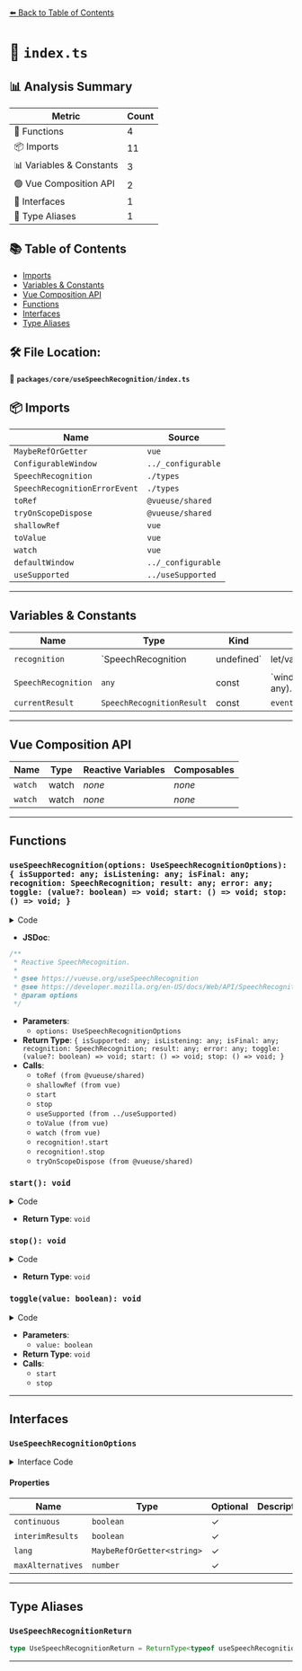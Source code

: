 [⬅️ Back to Table of Contents](../../../index.md)

# 📄 `index.ts`

## 📊 Analysis Summary

| Metric | Count |
|--------|-------|
| 🔧 Functions | 4 |
| 📦 Imports | 11 |
| 📊 Variables & Constants | 3 |
| 🟢 Vue Composition API | 2 |
| 📐 Interfaces | 1 |
| 📑 Type Aliases | 1 |

## 📚 Table of Contents

- [Imports](#imports)
- [Variables & Constants](#variables-constants)
- [Vue Composition API](#vue-composition-api)
- [Functions](#functions)
- [Interfaces](#interfaces)
- [Type Aliases](#type-aliases)

## 🛠️ File Location:
📂 **`packages/core/useSpeechRecognition/index.ts`**

## 📦 Imports

| Name | Source |
|------|--------|
| `MaybeRefOrGetter` | `vue` |
| `ConfigurableWindow` | `../_configurable` |
| `SpeechRecognition` | `./types` |
| `SpeechRecognitionErrorEvent` | `./types` |
| `toRef` | `@vueuse/shared` |
| `tryOnScopeDispose` | `@vueuse/shared` |
| `shallowRef` | `vue` |
| `toValue` | `vue` |
| `watch` | `vue` |
| `defaultWindow` | `../_configurable` |
| `useSupported` | `../useSupported` |


---

## Variables & Constants

| Name | Type | Kind | Value | Exported |
|------|------|------|-------|----------|
| `recognition` | `SpeechRecognition | undefined` | let/var | `*not shown*` | ✗ |
| `SpeechRecognition` | `any` | const | `window && ((window as any).SpeechRecognition || (window as any).webkitSpeechRecognition)` | ✗ |
| `currentResult` | `SpeechRecognitionResult` | const | `event.results[event.resultIndex]` | ✗ |


---

## Vue Composition API

| Name | Type | Reactive Variables | Composables |
|------|------|-------------------|-------------|
| `watch` | watch | *none* | *none* |
| `watch` | watch | *none* | *none* |


---

## Functions

### `useSpeechRecognition(options: UseSpeechRecognitionOptions): { isSupported: any; isListening: any; isFinal: any; recognition: SpeechRecognition; result: any; error: any; toggle: (value?: boolean) => void; start: () => void; stop: () => void; }`

<details><summary>Code</summary>

```ts
export function useSpeechRecognition(options: UseSpeechRecognitionOptions = {}) {
  const {
    interimResults = true,
    continuous = true,
    maxAlternatives = 1,
    window = defaultWindow,
  } = options

  const lang = toRef(options.lang || 'en-US')
  const isListening = shallowRef(false)
  const isFinal = shallowRef(false)
  const result = shallowRef('')
  const error = shallowRef<SpeechRecognitionErrorEvent | undefined>(undefined)

  let recognition: SpeechRecognition | undefined

  const start = () => {
    isListening.value = true
  }

  const stop = () => {
    isListening.value = false
  }

  const toggle = (value = !isListening.value) => {
    if (value) {
      start()
    }
    else {
      stop()
    }
  }

  const SpeechRecognition = window && ((window as any).SpeechRecognition || (window as any).webkitSpeechRecognition)
  const isSupported = useSupported(() => SpeechRecognition)

  if (isSupported.value) {
    recognition = new SpeechRecognition() as SpeechRecognition

    recognition.continuous = continuous
    recognition.interimResults = interimResults
    recognition.lang = toValue(lang)
    recognition.maxAlternatives = maxAlternatives

    recognition.onstart = () => {
      isListening.value = true
      isFinal.value = false
    }

    watch(lang, (lang) => {
      if (recognition && !isListening.value)
        recognition.lang = lang
    })

    recognition.onresult = (event) => {
      const currentResult = event.results[event.resultIndex]
      const { transcript } = currentResult[0]

      isFinal.value = currentResult.isFinal
      result.value = transcript
      error.value = undefined
    }

    recognition.onerror = (event) => {
      error.value = event
    }

    recognition.onend = () => {
      isListening.value = false
      recognition!.lang = toValue(lang)
    }

    watch(isListening, (newValue, oldValue) => {
      if (newValue === oldValue)
        return

      if (newValue)
        recognition!.start()
      else
        recognition!.stop()
    })
  }

  tryOnScopeDispose(() => {
    stop()
  })

  return {
    isSupported,
    isListening,
    isFinal,
    recognition,
    result,
    error,

    toggle,
    start,
    stop,
  }
}
```
</details>

- **JSDoc**:
```ts
/**
 * Reactive SpeechRecognition.
 *
 * @see https://vueuse.org/useSpeechRecognition
 * @see https://developer.mozilla.org/en-US/docs/Web/API/SpeechRecognition SpeechRecognition
 * @param options
 */
```

- **Parameters**:
  - `options: UseSpeechRecognitionOptions`
- **Return Type**: `{ isSupported: any; isListening: any; isFinal: any; recognition: SpeechRecognition; result: any; error: any; toggle: (value?: boolean) => void; start: () => void; stop: () => void; }`
- **Calls**:
  - `toRef (from @vueuse/shared)`
  - `shallowRef (from vue)`
  - `start`
  - `stop`
  - `useSupported (from ../useSupported)`
  - `toValue (from vue)`
  - `watch (from vue)`
  - `recognition!.start`
  - `recognition!.stop`
  - `tryOnScopeDispose (from @vueuse/shared)`
### `start(): void`

<details><summary>Code</summary>

```ts
() => {
    isListening.value = true
  }
```
</details>

- **Return Type**: `void`
### `stop(): void`

<details><summary>Code</summary>

```ts
() => {
    isListening.value = false
  }
```
</details>

- **Return Type**: `void`
### `toggle(value: boolean): void`

<details><summary>Code</summary>

```ts
(value = !isListening.value) => {
    if (value) {
      start()
    }
    else {
      stop()
    }
  }
```
</details>

- **Parameters**:
  - `value: boolean`
- **Return Type**: `void`
- **Calls**:
  - `start`
  - `stop`

---

## Interfaces

### `UseSpeechRecognitionOptions`

<details><summary>Interface Code</summary>

```ts
export interface UseSpeechRecognitionOptions extends ConfigurableWindow {
  /**
   * Controls whether continuous results are returned for each recognition, or only a single result.
   *
   * @default true
   */
  continuous?: boolean
  /**
   * Controls whether interim results should be returned (true) or not (false.) Interim results are results that are not yet final
   *
   * @default true
   */
  interimResults?: boolean
  /**
   * Language for SpeechRecognition
   *
   * @default 'en-US'
   */
  lang?: MaybeRefOrGetter<string>
  /**
   * A number representing the maximum returned alternatives for each result.
   *
   * @see https://developer.mozilla.org/en-US/docs/Web/API/SpeechRecognition/maxAlternatives
   * @default 1
   */
  maxAlternatives?: number
}
```
</details>

#### Properties

| Name | Type | Optional | Description |
|------|------|----------|-------------|
| `continuous` | `boolean` | ✓ |  |
| `interimResults` | `boolean` | ✓ |  |
| `lang` | `MaybeRefOrGetter<string>` | ✓ |  |
| `maxAlternatives` | `number` | ✓ |  |


---

## Type Aliases

### `UseSpeechRecognitionReturn`

```ts
type UseSpeechRecognitionReturn = ReturnType<typeof useSpeechRecognition>;
```


---